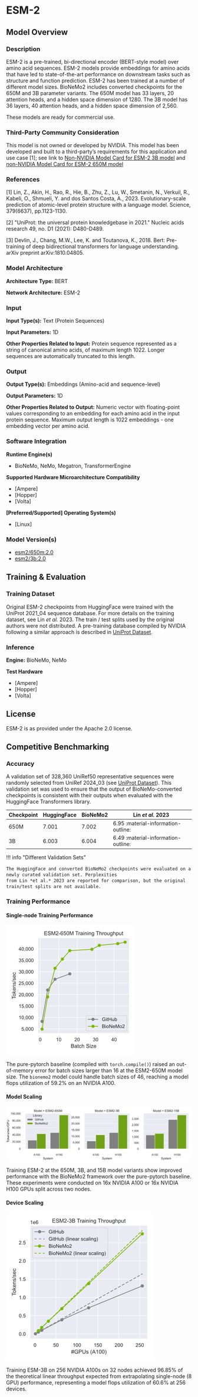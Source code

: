 # ESM-2

## Model Overview

### Description

ESM-2 is a pre-trained, bi-directional encoder (BERT-style model) over amino acid sequences. ESM-2 models provide
embeddings for amino acids that have led to state-of-the-art performance on downstream tasks such as structure and
function prediction. ESM-2 has been trained at a number of different model sizes. BioNeMo2 includes converted
checkpoints for the 650M and 3B parameter variants. The 650M model has 33 layers, 20 attention heads, and a hidden space
dimension of 1280. The 3B model has 36 layers, 40 attention heads, and a hidden space dimension of 2,560.

These models are ready for commercial use.

### Third-Party Community Consideration

This model is not owned or developed by NVIDIA. This model has been developed and built to a third-party’s requirements
for this application and use case [1]; see link to [Non-NVIDIA Model Card for ESM-2 3B model](
    https://huggingface.co/facebook/esm2_t36_3B_UR50D) and [non-NVIDIA Model Card for ESM-2 650M model](
        https://huggingface.co/facebook/esm2_t33_650M_UR50D)

### References

[1] Lin, Z., Akin, H., Rao, R., Hie, B., Zhu, Z., Lu, W., Smetanin, N., Verkuil, R., Kabeli, O., Shmueli, Y. and dos
Santos Costa, A., 2023. Evolutionary-scale prediction of atomic-level protein structure with a language model. Science,
379(6637), pp.1123-1130.

[2] "UniProt: the universal protein knowledgebase in 2021." Nucleic acids research 49, no. D1 (2021): D480-D489.

[3] Devlin, J., Chang, M.W., Lee, K. and Toutanova, K., 2018. Bert: Pre-training of deep bidirectional transformers for
language understanding. arXiv preprint arXiv:1810.04805.

### Model Architecture

**Architecture Type:** BERT

**Network Architecture:** ESM-2

### Input

**Input Type(s):** Text (Protein Sequences)

**Input Parameters:** 1D

**Other Properties Related to Input:** Protein sequence represented as a string of canonical amino acids, of maximum
length 1022. Longer sequences are automatically truncated to this length.

### Output

**Output Type(s):** Embeddings (Amino-acid and sequence-level)

**Output Parameters:** 1D

**Other Properties Related to Output:** Numeric vector with floating-point values corresponding to an embedding for each
amino acid in the input protein sequence. Maximum output length is 1022 embeddings - one embedding vector per amino
acid.

### Software Integration

**Runtime Engine(s)**

* BioNeMo, NeMo, Megatron, TransformerEngine

**Supported Hardware Microarchitecture Compatibility**

* [Ampere]
* [Hopper]
* [Volta]

**[Preferred/Supported] Operating System(s)**

* [Linux]

### Model Version(s)

* [esm2/650m:2.0](https://catalog.ngc.nvidia.com/orgs/nvidia/teams/clara/models/esm2nv650m)
* [esm2/3b:2.0](https://catalog.ngc.nvidia.com/orgs/nvidia/teams/clara/models/esm2nv3b)

## Training & Evaluation

### Training Dataset

Original ESM-2 checkpoints from HuggingFace were trained with the UniProt 2021_04 sequence database. For more details on
the training dataset, see Lin *et al.* 2023. The train / test splits used by the original authors were not distributed.
A pre-training database compiled by NVIDIA following a similar approach is described in [UniProt
Dataset](../datasets/uniprot.md).

### Inference

**Engine:** BioNeMo, NeMo

**Test Hardware**

* [Ampere]
* [Hopper]
* [Volta]

## License

ESM-2 is as provided under the Apache 2.0 license.

## Competitive Benchmarking

### Accuracy

A validation set of 328,360 UniRef50 representative sequences were randomly selected from UniRef 2024_03 (see [UniProt
Dataset](../datasets/uniprot.md)). This validation set was used to ensure that the output of BioNeMo-converted
checkpoints is consistent with their outputs when evaluated with the HuggingFace Transformers library.

| Checkpoint | HuggingFace | BioNeMo2 | Lin *et al.* 2023                    |
| ---------- | ----------- | -------- | ---------------------                |
| 650M       |  7.001      |  7.002   | 6.95 :material-information-outline:  |
| 3B         |  6.003      |  6.004   | 6.49 :material-information-outline:  |

!!! info "Different Validation Sets"

    The HuggingFace and converted BioNeMo2 checkpoints were evaluated on a newly curated validation set. Perplexities
    from Lin *et al.* 2023 are reported for comparison, but the original train/test splits are not available.

### Training Performance

#### Single-node Training Performance

![ESM-2 Single-Device Training Performance](../../assets/images/esm2/esm2_single_node_training_perf.png)

The pure-pytorch baseline (compiled with `torch.compile()`) raised an out-of-memory error for batch sizes larger than 16
at the ESM2-650M model size. The `bionemo2` model could handle batch sizes of 46, reaching a model flops utilization of
59.2% on an NVIDIA A100.

#### Model Scaling

![ESM-2 Model Scaling](../../assets/images/esm2/esm2_model_scaling.png)

Training ESM-2 at the 650M, 3B, and 15B model variants show improved performance with the BioNeMo2 framework over the
pure-pytorch baseline. These experiments were conducted on 16x NVIDIA A100 or 16x NVIDIA H100 GPUs split across two
nodes.

#### Device Scaling

![ESM-2 Device Scaling](../../assets/images/esm2/esm2_device_scaling.png)

Training ESM-3B on 256 NVIDIA A100s on 32 nodes achieved 96.85% of the theoretical linear throughput expected from
extrapolating single-node (8 GPU) performance, representing a model flops utilization of 60.6% at 256 devices.
